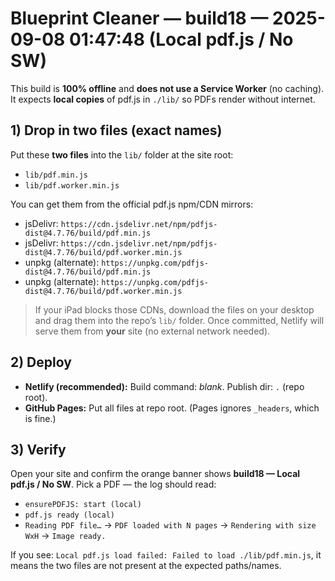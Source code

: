 # Blueprint Cleaner — build18 — 2025-09-08 01:47:48 (Local pdf.js / No SW)

This build is **100% offline** and **does not use a Service Worker** (no caching).
It expects **local copies** of pdf.js in `./lib/` so PDFs render without internet.

## 1) Drop in two files (exact names)

Put these **two files** into the `lib/` folder at the site root:

- `lib/pdf.min.js`
- `lib/pdf.worker.min.js`

You can get them from the official pdf.js npm/CDN mirrors:
- jsDelivr: `https://cdn.jsdelivr.net/npm/pdfjs-dist@4.7.76/build/pdf.min.js`
- jsDelivr: `https://cdn.jsdelivr.net/npm/pdfjs-dist@4.7.76/build/pdf.worker.min.js`
- unpkg (alternate): `https://unpkg.com/pdfjs-dist@4.7.76/build/pdf.min.js`
- unpkg (alternate): `https://unpkg.com/pdfjs-dist@4.7.76/build/pdf.worker.min.js`

> If your iPad blocks those CDNs, download the files on your desktop and drag them into the repo’s `lib/` folder. Once committed, Netlify will serve them from **your** site (no external network needed).

## 2) Deploy

- **Netlify (recommended):** Build command: _blank_. Publish dir: `.` (repo root).
- **GitHub Pages:** Put all files at repo root. (Pages ignores `_headers`, which is fine.)

## 3) Verify

Open your site and confirm the orange banner shows **build18 — Local pdf.js / No SW**.
Pick a PDF — the log should read:

- `ensurePDFJS: start (local)`
- `pdf.js ready (local)`
- `Reading PDF file…` → `PDF loaded with N pages` → `Rendering with size WxH` → `Image ready.`

If you see: `Local pdf.js load failed: Failed to load ./lib/pdf.min.js`, it means the two files are not present at the expected paths/names.

